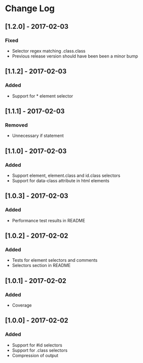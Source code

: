 # Change Log

## [1.2.0] - 2017-02-03
### Fixed
- Selector regex matching .class.class
- Previous release version should have been been a minor bump

## [1.1.2] - 2017-02-03
### Added
- Support for * element selector

## [1.1.1] - 2017-02-03
### Removed
- Unnecessary if statement

## [1.1.0] - 2017-02-03
### Added
- Support element, element.class and id.class selectors
- Support for data-class attribute in html elements

## [1.0.3] - 2017-02-03
### Added
- Performance test results in README

## [1.0.2] - 2017-02-02
### Added
- Tests for element selectors and comments
- Selectors section in README

## [1.0.1] - 2017-02-02
### Added
- Coverage

## [1.0.0] - 2017-02-02
### Added
- Support for #id selectors
- Support for .class selectors
- Compression of output